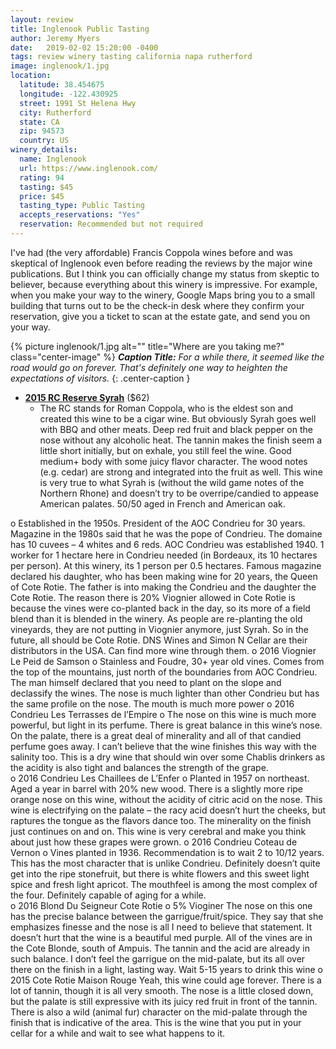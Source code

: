 ```yaml
---
layout: review
title: Inglenook Public Tasting
author: Jeremy Myers
date:   2019-02-02 15:20:00 -0400
tags: review winery tasting california napa rutherford
image: inglenook/1.jpg
location:
  latitude: 38.454675
  longitude: -122.430925
  street: 1991 St Helena Hwy
  city: Rutherford
  state: CA
  zip: 94573
  country: US
winery_details:
  name: Inglenook
  url: https://www.inglenook.com/
  rating: 94
  tasting: $45
  price: $45
  tasting_type: Public Tasting
  accepts_reservations: "Yes"
  reservation: Recommended but not required
---
```

I've had (the very affordable) Francis Coppola wines before and was skeptical of Inglenook even before reading the reviews by the major wine publications.  But I think you can officially change my status from skeptic to believer, because everything about this winery is impressive.  For example, when you make your way to the winery, Google Maps bring you to a small building that turns out to be the check-in desk where they confirm your reservation, give you a ticket to scan at the estate gate, and send you on your way.

{% picture inglenook/1.jpg alt="" title="Where are you taking me?" class="center-image" %}
***Caption Title:*** *For a while there, it seemed like the road would go on forever.  That's definitely one way to heighten the expectations of visitors.*
{: .center-caption }

* [**2015 RC Reserve Syrah**](https://www.inglenook.com/Purchase/Details/RC15) ($62)
  * The RC stands for Roman Coppola, who is the eldest son and created this wine to be a cigar wine.  But obviously Syrah goes well with BBQ and other meats.  Deep red fruit and black pepper on the nose without any alcoholic heat.  The tannin makes the finish seem a little short initially, but on exhale, you still feel the wine.  Good medium+ body with some juicy flavor character.  The wood notes (e.g. cedar) are strong and integrated into the fruit as well.  This wine is very true to what Syrah is (without the wild game notes of the Northern Rhone) and doesn’t try to be overripe/candied to appease American palates.  50/50 aged in French and American oak. 

o	Established in the 1950s.  President of the AOC Condrieu for 30 years.  Magazine in the 1980s said that he was the pope of Condrieu.  The domaine has 10 cuvees – 4 whites and 6 reds.  AOC Condrieu was established 1940.  1 worker for 1 hectare here in Condrieu needed (in Bordeaux, its 10 hectares per person).  At this winery, its 1 person per 0.5 hectares.  Famous magazine declared his daughter, who has been making wine for 20 years, the Queen of Cote Rotie.  The father is into making the Condrieu and the daughter the Cote Rotie.  The reason there is 20% Viognier allowed in Cote Rotie is because the vines were co-planted back in the day, so its more of a field blend than it is blended in the winery.  As people are re-planting the old vineyards, they are not putting in Viognier anymore, just Syrah.  So in the future, all should be Cote Rotie.  DNS Wines and Simon N Cellar are their distributors in the USA.  Can find more wine through them.
o	2016 Viognier Le Peid de Samson
o	Stainless and Foudre, 30+ year old vines.  Comes from the top of the mountains, just north of the boundaries from AOC Condrieu.  The man himself declared that you need to plant on the slope and declassify the wines.  The nose is much lighter than other Condrieu but has the same profile on the nose.  The mouth is much more power 
o	2016 Condrieu Les Terrasses de l’Empire
o	The nose on this wine is much more powerful, but light in its perfume.  There is great balance in this wine’s nose.  On the palate, there is a great deal of minerality and all of that candied perfume goes away.  I can’t believe that the wine finishes this way with the salinity too.  This is a dry wine that should win over some Chablis drinkers as the acidity is also tight and balances the strength of the grape.  
o	2016 Condrieu Les Chaillees de L’Enfer
o	Planted in 1957 on northeast.  Aged a year in barrel with 20% new wood.  There is a slightly more ripe orange nose on this wine, without the acidity of citric acid on the nose.  This wine is electrifying on the palate – the racy acid doesn’t hurt the cheeks, but raptures the tongue as the flavors dance too.  The minerality on the finish just continues on and on.  This wine is very cerebral and make you think about just how these grapes were grown. 
o	2016 Condrieu Coteau de Vernon 
o	Vines planted in 1936.  Recommendation is to wait 2 to 10/12 years.  This has the most character that is unlike Condrieu.  Definitely doesn’t quite get into the ripe stonefruit, but there is white flowers and this sweet light spice and fresh light apricot.  The mouthfeel is among the most complex of the four.  Definitely capable of aging for a while.  
o	2016 Blond Du Seigneur Cote Rotie
o	5% Vioginer The nose on this one has the precise balance between the garrigue/fruit/spice.  They say that she emphasizes finesse and the nose is all I need to believe that statement.  It doesn’t hurt that the wine is a beautiful med purple.  All of the vines are in the Cote Blonde, south of Ampuis.  The tannin and the acid are already in such balance.  I don’t feel the garrigue on the mid-palate, but its all over there on the finish in a light, lasting way.  Wait 5-15 years to drink this wine
o	2015 Cote Rotie Maison Rouge
Yeah, this wine could age forever.  There is a lot of tannin, though it is all very smooth.  The nose is a little closed down, but the palate is still expressive with its juicy red fruit in front of the tannin.  There is also a wild (animal fur) character on the mid-palate through the finish that is indicative of the area.  This is the wine that you put in your cellar for a while and wait to see what happens to it. 

